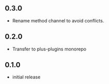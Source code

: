 ## 0.3.0

- Rename method channel to avoid conflicts.

## 0.2.0

- Transfer to plus-plugins monorepo

## 0.1.0

* initial release
